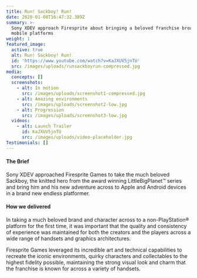 ```yaml
---
title: Run! Sackboy! Run!
date: 2020-01-08T16:47:32.389Z
summary: >-
  Sony XDEV approach Firesprite about bringing a beloved franchise brought to
  mobile platforms
weight: 1
featured_image:
  active: true
  alt: Run! Sackboy! Run!
  id: 'https://www.youtube.com/watch?v=KaJXUV5jnTU'
  src: /images/uploads/runsackboyrun-compressed.jpg
media:
  concepts: []
  screenshots:
    - alt: In motion
      src: /images/uploads/screenshot1-compressed.jpg
    - alt: Amazing environments
      src: /images/uploads/screenshot2-low.jpg
    - alt: Progression
      src: /images/uploads/screenshot3-low.jpg
  videos:
    - alt: Launch Trailer
      id: KaJXUV5jnTU
      src: /images/uploads/video-placeholder.jpg
Testimonials: []
---
```

#### The Brief

Sony XDEV approached Firesprite Games to take the much beloved Sackboy, the knitted hero from the award winning LittleBigPlanet™ series and bring him and his new adventure across to Apple and Android devices in a brand new endless platformer. 

#### How we delivered

In taking a much beloved brand and character across to a non-PlayStation® platform for the first time, it was important that the quality and consistency of experience was maintained for both the creators and the players across a wide range of handsets and graphics architectures.

Firesprite Games leveraged its incredible art and technical capabilities to recreate the iconic environments, quirky characters and collectables to the highest fidelity possible, maintaining the strong visual look and charm that the franchise is known for across a variety of handsets.
